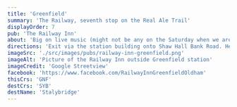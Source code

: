 ```yaml
---
title: 'Greenfield'
summary: 'The Railway, seventh stop on the Real Ale Trail'
displayOrder: 7
pub: 'The Railway Inn'
about: 'Big on live music (might not be any on the Saturday when we are there) and look out for the Rail (prize) Pot for a chance to win big.'
directions: 'Exit via the station building onto Shaw Hall Bank Road. Head downhill (to the right) and the pub is located on the left.'
imageSrc: './src/images/pubs/railway-inn-greenfield.png'
imageAlt: 'Picture of the Railway Inn outside Greenfield station'
imageCredit: 'Google Streetview'
facebook: 'https://www.facebook.com/RailwayInnGreenfieldOldham'
thisCrs: 'GNF'
destCrs: 'SYB'
destName: 'Stalybridge'
---
```

